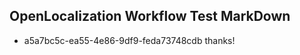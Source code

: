 ## OpenLocalization Workflow Test MarkDown

* a5a7bc5c-ea55-4e86-9df9-feda73748cdb 
thanks!



<!--HONumber=Feb16_HO3-->
